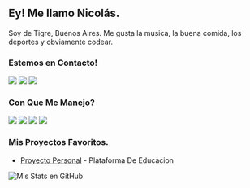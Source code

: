 ## Ey! Me llamo Nicolás. 
Soy de Tigre, Buenos Aires. Me gusta la musica, la buena comida, los deportes y obviamente codear. 

### Estemos en Contacto!
<a href="mailto:nico.dibarboure@gmail.com"><img src="https://img.shields.io/badge/Gmail-D14836?style=for-the-badge&logo=gmail&logoColor=white"></a> <a href="https://www.linkedin.com/in/dibarbourenico/"><img src="https://img.shields.io/badge/LinkedIn-0077B5?style=for-the-badge&logo=linkedin&logoColor=white"></a> <a href="https://www.danny-berger.dev"><img src="https://img.shields.io/badge/portfolio-0A0A0A?style=for-the-badge&logo=dev.to&logoColor=white"></a> 

### Con Que Me Manejo?
<img src="https://img.shields.io/badge/JavaScript-F7DF1E?style=for-the-badge&logo=javascript&logoColor=black">  <img src="https://img.shields.io/badge/HTML5-E34F26?style=for-the-badge&logo=html5&logoColor=white"> <img src="https://img.shields.io/badge/CSS3-1572B6?style=for-the-badge&logo=css3&logoColor=white"> <img src="https://img.shields.io/badge/React-20232A?style=for-the-badge&logo=react&logoColor=61DAFB"> 

### Mis Proyectos Favoritos.
* <a href=https://github.com/NicoDibarboure/CodeaYa>Proyecto Personal</a> - Plataforma De Educacion

![Mis Stats en GitHub](https://github-readme-stats.vercel.app/api?username=NicoDibarboure&show_icons=true&theme=dark)
